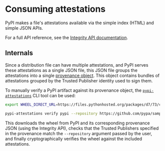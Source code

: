 # Consuming attestations

<!--[[ preview('index-attestations') ]]-->

PyPI makes a file's attestations available via the simple index (HTML)
and simple JSON APIs.

For a full API reference, see the [Integrity API documentation].

## Internals

Since a distribution file can have multiple attestations, and PyPI serves
these attestations as a single JSON file, this JSON file groups the
attestations into a single [provenance object]. This object contains
bundles of attestations grouped by the Trusted Publisher identity used 
to sign them.

To manually verify a PyPI artifact against its provenance object,
the [`pypi-attestations`][pypi-attestations] CLI tool can be used:

```bash
export WHEEL_DIRECT_URL=https://files.pythonhosted.org/packages/d7/73/c16e5f3f0d37c60947e70865c255a58dc408780a6474de0523afd0ec553a/sampleproject-4.0.0-py3-none-any.whl

pypi-attestations verify pypi --repository https://github.com/pypa/sampleproject $WHEEL_DIRECT_URL
```

This downloads the wheel from PyPI and its corresponding provenance JSON
(using the Integrity API), checks that the Trusted Publishers specified
in the provenance match the `--repository` argument passed by the user,
and finally cryptographically verifies the wheel against the included
attestations.


[Integrity API documentation]: /api/integrity/
[provenance object]: https://packaging.python.org/en/latest/specifications/index-hosted-attestations/#provenance-objects
[pypi-attestations]: https://pypi.org/project/pypi-attestations/

